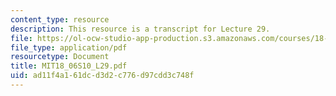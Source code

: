 ```yaml
---
content_type: resource
description: This resource is a transcript for Lecture 29.
file: https://ol-ocw-studio-app-production.s3.amazonaws.com/courses/18-06-linear-algebra-spring-2010/ad11f4a161dcd3d2c776d97cdd3c748f_MIT18_06S10_L29.pdf
file_type: application/pdf
resourcetype: Document
title: MIT18_06S10_L29.pdf
uid: ad11f4a1-61dc-d3d2-c776-d97cdd3c748f
---
```

